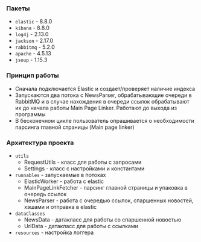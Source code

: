 
### Пакеты
- ```elastic``` - 8.8.0
- ```kibana``` - 8.8.0
- ```log4j``` - 2.13.0
- ```jackson``` - 2.17.0
- ```rabbitmq``` - 5.2.0
- ```apache``` - 4.5.13
- ```jsoup``` - 1.15.3

### Принцип работы

- Сначала подключается Elastic и создает/проверяет наличие индекса
- Запускаются два потока с NewsParser, обрабатывающие очереди в RabbitMQ и в случае нахождения в очереди ссылок обрабатывают их до начала работы Main Page Linker. Работают до выхода из программы
- В бесконечном цикле пользователь опрашивается о необходимости парсинга главной страницы (Main page linker)

### Архитектура проекта

- ```utils```
  -  RequestUtils - класс для работы с запросами
  - Settings - класс с настройками и константами
- ```runnables``` -  запускаемые в потоках
  - ElasticWorker - работа с elastic
  - MainPageLinkFetcher - парсинг главной страницы и упаковка в очередь ссылок
  - NewsParser - работа с очередью ссылок, спаршенных новостей, хэшами и отправка в elastic 
- ```dataClasses``` 
  - NewsData - датакласс для работы со спаршенной новостью
  - UrlData - датакласс для работы с ссылками
- ```resources``` - настройка логгера